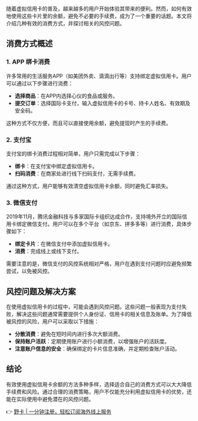 随着虚拟信用卡的普及，越来越多的用户开始体验其带来的便利。然而，如何有效地使用这些卡片里的余额，避免不必要的手续费，成为了一个重要的话题。本文将介绍几种有效的消费方式，并探讨相关的风控问题。

## 消费方式概述

### 1. APP 绑卡消费

许多常用的生活服务APP（如美团外卖、滴滴出行等）支持绑定虚拟信用卡。用户可以通过以下步骤进行消费：

- **选择商品**：在APP内选择心仪的食品或服务。
- **提交订单**：选择国际卡支付，输入虚拟信用卡的卡号、持卡人姓名、有效期及安全码。

这种方式不仅方便，而且可以直接使用余额，避免提现时产生的手续费。

### 2. 支付宝

支付宝的绑卡消费过程相对简单，用户只需完成以下步骤：

- **绑卡**：在支付宝中绑定虚拟信用卡。
- **扫码消费**：在商家处进行线下扫码支付，无需手续费。

通过这种方式，用户能够有效清空虚拟信用卡余额，同时避免汇率损失。

### 3. 微信支付

2019年11月，腾讯金融科技与多家国际卡组织达成合作，支持境外开立的国际信用卡绑定微信支付。用户可以在多个平台（如京东、拼多多等）进行消费，具体步骤如下：

- **绑定卡片**：在微信支付中添加虚拟信用卡。
- **消费**：完成线上或线下支付。

需要注意的是，微信支付的风控系统相对严格，用户在遇到支付问题时应避免频繁尝试，以免被风控。

## 风控问题及解决方案

在使用虚拟信用卡的过程中，可能会遇到风控问题。这些问题一般表现为支付失败，解决这些问题通常需要提供个人身份证、信用卡的相关信息及账单。为了降低被风控的风险，用户可以采取以下措施：

- **分散消费**：避免在短时间内进行多次大额消费。
- **保持账户活跃**：定期使用账户进行小额消费，以增强账户的活跃度。
- **注意账户信息的安全**：确保绑定的卡片信息准确，并定期检查账户活动。

## 结论

有效使用虚拟信用卡余额的方法多种多样，选择适合自己的消费方式可以大大降低手续费和风险。通过合理的消费策略，用户不仅能充分利用虚拟信用卡的优势，还能在实际使用中避免潜在的风控问题。

👉 [野卡 | 一分钟注册，轻松订阅海外线上服务](https://bit.ly/bewildcard)